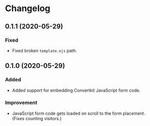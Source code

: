 # Changelog

## 0.1.1 (2020-05-29)

### Fixed

* Fixed broken `template.ejs` path.

## 0.1.0 (2020-05-29)

### Added

* Added support for embedding Convertkit JavaScript form code.

### Improvement

* JavaScript form code gets loaded on scroll to the form placement. (Fixes counting visitors.)

